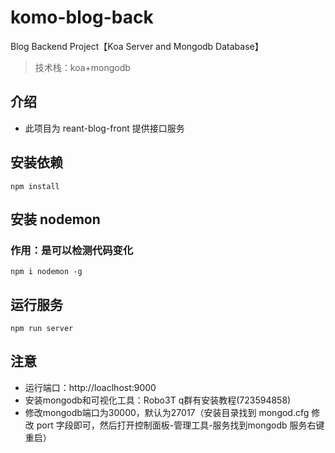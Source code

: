 # komo-blog-back

Blog Backend Project【Koa Server and Mongodb Database】

> 技术栈：koa+mongodb

## 介绍

- 此项目为 reant-blog-front 提供接口服务

## 安装依赖

```shell
npm install
```

## 安装 nodemon
### 作用：是可以检测代码变化
```shell
npm i nodemon -g
```

## 运行服务

```shell
npm run server
```

## 注意

- 运行端口：http://loaclhost:9000
- 安装mongodb和可视化工具：Robo3T q群有安装教程(723594858)
- 修改mongodb端口为30000，默认为27017（安装目录找到 mongod.cfg 修改 port 字段即可，然后打开控制面板-管理工具-服务找到mongodb 服务右键重启）
